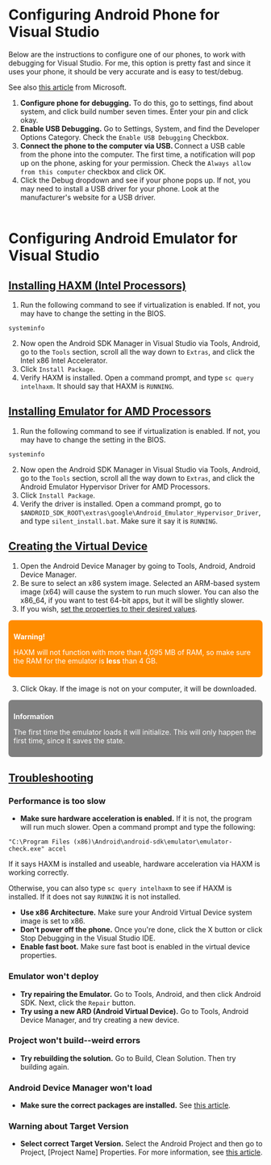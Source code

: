 # Configuring Android Phone for Visual Studio

Below are the instructions to configure one of our phones, to work with debugging for Visual Studio. For me, this option is pretty fast and since it uses your phone, it should be very accurate and is easy to test/debug.

See also [this article](https://docs.microsoft.com/en-us/xamarin/android/get-started/installation/set-up-device-for-development) from Microsoft.

1. <strong>Configure phone for debugging.</strong> To do this, go to settings, find about system, and click build number seven times. Enter your pin and click okay.
2. <strong>Enable USB Debugging.</strong> Go to Settings, System, and find the Developer Options Category. Check the `Enable USB Debugging` Checkbox.
3. <strong>Connect the phone to the computer via USB. </strong> Connect a USB cable from the phone into the computer. The first time, a notification will pop up on the phone, asking for your permission. Check the `Always allow from this computer` checkbox and click OK.
4. Click the Debug dropdown and see if your phone pops up. If not, you may need to install a USB driver for your phone. Look at the manufacturer's website for a USB driver.
<br/><br/>
# Configuring Android Emulator for Visual Studio

## [Installing HAXM (Intel Processors)](https://software.intel.com/content/www/us/en/develop/videos/setting-up-intel-haxm-on-windows.html)

1. Run the following command to see if virtualization is enabled. If not, you may have to change the setting in the BIOS.

```systeminfo```

2. Now open the Android SDK Manager in Visual Studio via Tools, Android, go to the `Tools` section, scroll all the way down to `Extras`, and click the Intel x86 Intel Accelerator.
3. Click `Install Package`.
4. Verify HAXM is installed. Open a command prompt, and type `sc query intelhaxm`. It should say that HAXM is `RUNNING`.

## [Installing Emulator for AMD Processors](https://software.intel.com/content/www/us/en/develop/videos/setting-up-intel-haxm-on-windows.html)

1. Run the following command to see if virtualization is enabled. If not, you may have to change the setting in the BIOS.

```systeminfo```

2. Now open the Android SDK Manager in Visual Studio via Tools, Android, go to the `Tools` section, scroll all the way down to `Extras`, and click the Android Emulator Hypervisor Driver for AMD Processors.
3. Click `Install Package`.
4. Verify the driver is installed. Open a command prompt, go to `$ANDROID_SDK_ROOT\extras\google\Android_Emulator_Hypervisor_Driver`, and type `silent_install.bat`. Make sure it say it is `RUNNING`.

## [Creating the Virtual Device](https://docs.microsoft.com/en-us/xamarin/android/get-started/installation/android-emulator/device-manager?tabs=windows&pivots=windows#main-screen)

1. Open the Android Device Manager by going to Tools, Android, Android Device Manager.
2. Be sure to select an x86 system image. Selected an ARM-based system image (x64) will cause the system to run much slower. You can also the x86_64, if you want to test 64-bit apps, but it will be slightly slower.
3. If you wish, [set the properties to their desired values](https://docs.microsoft.com/en-us/xamarin/android/get-started/installation/android-emulator/device-properties?pivots=windows).

<div style="background:darkorange; color:white; padding: 10px; margin-bottom:10px; border-radius: 7px">
<p><strong>Warning!</strong></p>
<p>HAXM will not function with more than 4,095 MB of RAM, so make sure the RAM for the emulator is <strong>less</strong> than 4 GB.</p>
</div>

3. Click Okay. If the image is not on your computer, it will be downloaded.

<div style="background:gray; color:white; padding: 10px; margin-bottom:10px; border-radius: 7px">
<p><strong>Information</strong></p>
<p>The first time the emulator loads it will initialize. This will only happen the first time, since it saves the state.</p>
</div>

## [Troubleshooting](https://docs.microsoft.com/en-us/xamarin/android/get-started/installation/android-emulator/troubleshooting?pivots=windows)

### Performance is too slow
* <strong>Make sure hardware acceleration is enabled.</strong> If it is not, the program will run much slower. Open a command prompt and type the following:

```"C:\Program Files (x86)\Android\android-sdk\emulator\emulator-check.exe" accel```

If it says HAXM is installed and useable, hardware acceleration via HAXM is working correctly.

Otherwise, you can also type `sc query intelhaxm` to see if HAXM is installed. If it does not say `RUNNING` it is not installed.

* <strong>Use x86 Architecture.</strong> Make sure your Android Virtual Device system image is set to x86.
* <strong>Don't power off the phone.</strong> Once you're done, click the X button or click Stop Debugging in the Visual Studio IDE.
* <strong>Enable fast boot.</strong> Make sure fast boot is enabled in the virtual device properties.

### Emulator won't deploy

* <strong>Try repairing the Emulator.</strong> Go to Tools, Android, and then click Android SDK. Next, click the `Repair` button.
* <strong>Try using a new ARD (Android Virtual Device).</strong> Go to Tools, Android Device Manager, and try creating a new device.

### Project won't build--weird errors
* <strong>Try rebuilding the solution.</strong> Go to Build, Clean Solution. Then try building again.

### Android Device Manager won't load
* <strong>Make sure the correct packages are installed.</strong> See [this article](https://docs.microsoft.com/en-us/xamarin/android/platform/android-10).

### Warning about Target Version
* <strong>Select correct Target Version.</strong> Select the Android Project and then go to Project, [Project Name] Properties. For more information, see [this article](https://docs.microsoft.com/en-us/xamarin/android/app-fundamentals/android-api-levels?tabs=windows).